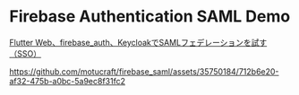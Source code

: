 # Firebase Authentication SAML Demo

[Flutter Web、firebase_auth、KeycloakでSAMLフェデレーションを試す（SSO）](https://zenn.dev/motu2119/articles/69f0db2c1b5ad0)



https://github.com/motucraft/firebase_saml/assets/35750184/712b6e20-af32-475b-a0bc-5a9ec8f31fc2

